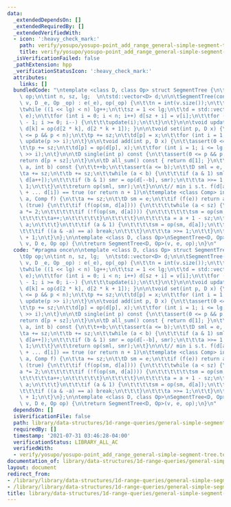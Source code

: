 ```yaml
---
data:
  _extendedDependsOn: []
  _extendedRequiredBy: []
  _extendedVerifiedWith:
  - icon: ':heavy_check_mark:'
    path: verify/yosupo/yosupo-point_add_range_general-simple-segment-tree.test.cpp
    title: verify/yosupo/yosupo-point_add_range_general-simple-segment-tree.test.cpp
  _isVerificationFailed: false
  _pathExtension: hpp
  _verificationStatusIcon: ':heavy_check_mark:'
  attributes:
    links: []
  bundledCode: "\ntemplate <class D, class Op> struct SegmentTree {\n\tD e;\n\tOp\
    \ op;\n\tint n, sz, lg;  \n\tstd::vector<D> d;\n\n\tSegmentTree(const std::vector<D>&\
    \ v, D _e, Op _op) : e(_e), op(_op) {\n\t\tn = int(v.size());\n\t\tlg = 1;\n\t\
    \twhile ((1 << lg) < n) lg++;\n\t\tsz = 1 << lg;\n\t\td = std::vector<D>(2 * sz,\
    \ e);\n\t\tfor (int i = 0; i < n; i++) d[sz + i] = v[i];\n\t\tfor (int i = sz\
    \ - 1; i >= 0; i--) {\n\t\t\tupdate(i);\n\t\t}\n\t}\n\n\tvoid update(int k) {\
    \ d[k] = op(d[2 * k], d[2 * k + 1]); }\n\n\tvoid set(int p, D x) {\n\t\tassert(0\
    \ <= p && p < n);\n\t\tp += sz;\n\t\td[p] = x;\n\t\tfor (int i = 1; i <= lg; i++)\
    \ update(p >> i);\n\t}\n\n\tvoid add(int p, D x) {\n\t\tassert(0 <= p && p < n);\n\
    \t\tp += sz;\n\t\td[p] = op(d[p], x);\n\t\tfor (int i = 1; i <= lg; i++) update(p\
    \ >> i);\n\t}\n\n\tD single(int p) const {\n\t\tassert(0 <= p && p < n);\n\t\t\
    return d[p + sz];\n\t}\n\n\tD all_sum() const { return d[1]; }\n\t\n\tD sum(int\
    \ a, int b) const {\n\t\t++b;\n\t\tassert(a <= b);\n\t\tD sml = e, smr = e;\n\t\
    \ta += sz;\n\t\tb += sz;\n\t\twhile (a < b) {\n\t\t\tif (a & 1) sml = op(sml,\
    \ d[a++]);\n\t\t\tif (b & 1) smr = op(d[--b], smr);\n\t\t\ta >>= 1;\n\t\t\tb >>=\
    \ 1;\n\t\t}\n\t\treturn op(sml, smr);\n\t}\n\n\t// min i s.t. f(d[a] + d[a+1]\
    \ + ... d[i]) == true (or return n + 1)\n\ttemplate <class Comp> int search_left(int\
    \ a, Comp f) {\n\t\ta += sz;\n\t\tD sm = e;\n\t\tif (f(e)) return a;\n\t\twhile\
    \ (true) {\n\t\t\tif (f(op(sm, d[a]))) {\n\t\t\t\twhile (a < sz) {\n\t\t\t\t\t\
    a *= 2;\n\t\t\t\t\tif (!f(op(sm, d[a]))) {\n\t\t\t\t\t\tsm = op(sm, d[a]);\n\t\
    \t\t\t\t\ta++;\n\t\t\t\t\t}\n\t\t\t\t}\n\t\t\t\ta = a + 1 - sz;\n\t\t\t\treturn\
    \ a;\n\t\t\t}\n\t\t\tif (a & 1) {\n\t\t\t\tsm = op(sm, d[a]);\n\t\t\t\ta++;\n\t\
    \t\t\tif ((a & -a) == a) break;\n\t\t\t}\n\t\t\ta >>= 1;\n\t\t}\n\t\treturn n\
    \ + 1;\n\t}\n};\n\ntemplate <class D, class Op>\nSegmentTree<D, Op> get_segment_tree(std::vector<D>\
    \ v, D e, Op op) {\n\treturn SegmentTree<D, Op>(v, e, op);\n}\n"
  code: "#pragma once\n\ntemplate <class D, class Op> struct SegmentTree {\n\tD e;\n\
    \tOp op;\n\tint n, sz, lg;  \n\tstd::vector<D> d;\n\n\tSegmentTree(const std::vector<D>&\
    \ v, D _e, Op _op) : e(_e), op(_op) {\n\t\tn = int(v.size());\n\t\tlg = 1;\n\t\
    \twhile ((1 << lg) < n) lg++;\n\t\tsz = 1 << lg;\n\t\td = std::vector<D>(2 * sz,\
    \ e);\n\t\tfor (int i = 0; i < n; i++) d[sz + i] = v[i];\n\t\tfor (int i = sz\
    \ - 1; i >= 0; i--) {\n\t\t\tupdate(i);\n\t\t}\n\t}\n\n\tvoid update(int k) {\
    \ d[k] = op(d[2 * k], d[2 * k + 1]); }\n\n\tvoid set(int p, D x) {\n\t\tassert(0\
    \ <= p && p < n);\n\t\tp += sz;\n\t\td[p] = x;\n\t\tfor (int i = 1; i <= lg; i++)\
    \ update(p >> i);\n\t}\n\n\tvoid add(int p, D x) {\n\t\tassert(0 <= p && p < n);\n\
    \t\tp += sz;\n\t\td[p] = op(d[p], x);\n\t\tfor (int i = 1; i <= lg; i++) update(p\
    \ >> i);\n\t}\n\n\tD single(int p) const {\n\t\tassert(0 <= p && p < n);\n\t\t\
    return d[p + sz];\n\t}\n\n\tD all_sum() const { return d[1]; }\n\t\n\tD sum(int\
    \ a, int b) const {\n\t\t++b;\n\t\tassert(a <= b);\n\t\tD sml = e, smr = e;\n\t\
    \ta += sz;\n\t\tb += sz;\n\t\twhile (a < b) {\n\t\t\tif (a & 1) sml = op(sml,\
    \ d[a++]);\n\t\t\tif (b & 1) smr = op(d[--b], smr);\n\t\t\ta >>= 1;\n\t\t\tb >>=\
    \ 1;\n\t\t}\n\t\treturn op(sml, smr);\n\t}\n\n\t// min i s.t. f(d[a] + d[a+1]\
    \ + ... d[i]) == true (or return n + 1)\n\ttemplate <class Comp> int search_left(int\
    \ a, Comp f) {\n\t\ta += sz;\n\t\tD sm = e;\n\t\tif (f(e)) return a;\n\t\twhile\
    \ (true) {\n\t\t\tif (f(op(sm, d[a]))) {\n\t\t\t\twhile (a < sz) {\n\t\t\t\t\t\
    a *= 2;\n\t\t\t\t\tif (!f(op(sm, d[a]))) {\n\t\t\t\t\t\tsm = op(sm, d[a]);\n\t\
    \t\t\t\t\ta++;\n\t\t\t\t\t}\n\t\t\t\t}\n\t\t\t\ta = a + 1 - sz;\n\t\t\t\treturn\
    \ a;\n\t\t\t}\n\t\t\tif (a & 1) {\n\t\t\t\tsm = op(sm, d[a]);\n\t\t\t\ta++;\n\t\
    \t\t\tif ((a & -a) == a) break;\n\t\t\t}\n\t\t\ta >>= 1;\n\t\t}\n\t\treturn n\
    \ + 1;\n\t}\n};\n\ntemplate <class D, class Op>\nSegmentTree<D, Op> get_segment_tree(std::vector<D>\
    \ v, D e, Op op) {\n\treturn SegmentTree<D, Op>(v, e, op);\n}\n"
  dependsOn: []
  isVerificationFile: false
  path: library/data-structures/1d-range-queries/general-simple-segment-tree.hpp
  requiredBy: []
  timestamp: '2021-07-31 03:46:28-04:00'
  verificationStatus: LIBRARY_ALL_AC
  verifiedWith:
  - verify/yosupo/yosupo-point_add_range_general-simple-segment-tree.test.cpp
documentation_of: library/data-structures/1d-range-queries/general-simple-segment-tree.hpp
layout: document
redirect_from:
- /library/library/data-structures/1d-range-queries/general-simple-segment-tree.hpp
- /library/library/data-structures/1d-range-queries/general-simple-segment-tree.hpp.html
title: library/data-structures/1d-range-queries/general-simple-segment-tree.hpp
---
```

